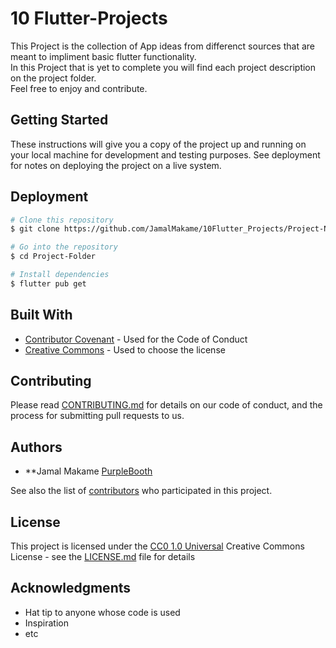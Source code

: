 # 10 Flutter-Projects

This Project is the collection of App ideas from differenct sources that are meant to impliment basic flutter functionality.
<br>
In this Project that is yet to complete you will find each project description on the project folder.
<br>
Feel free to enjoy and contribute.


## Getting Started

These instructions will give you a copy of the project up and running on
your local machine for development and testing purposes. See deployment
for notes on deploying the project on a live system.

## Deployment

```bash
# Clone this repository
$ git clone https://github.com/JamalMakame/10Flutter_Projects/Project-Name

# Go into the repository
$ cd Project-Folder

# Install dependencies
$ flutter pub get

```

## Built With

  - [Contributor Covenant](https://www.contributor-covenant.org/) - Used
    for the Code of Conduct
  - [Creative Commons](https://creativecommons.org/) - Used to choose
    the license

## Contributing

Please read [CONTRIBUTING.md](CONTRIBUTING.md) for details on our code
of conduct, and the process for submitting pull requests to us.


## Authors

  - **Jamal Makame
    [PurpleBooth](https://github.com/JamalMakame)

See also the list of
[contributors](https://github.com/PurpleBooth/a-good-readme-template/contributors)
who participated in this project.

## License

This project is licensed under the [CC0 1.0 Universal](LICENSE.md)
Creative Commons License - see the [LICENSE.md](LICENSE.md) file for
details

## Acknowledgments

  - Hat tip to anyone whose code is used
  - Inspiration
  - etc
